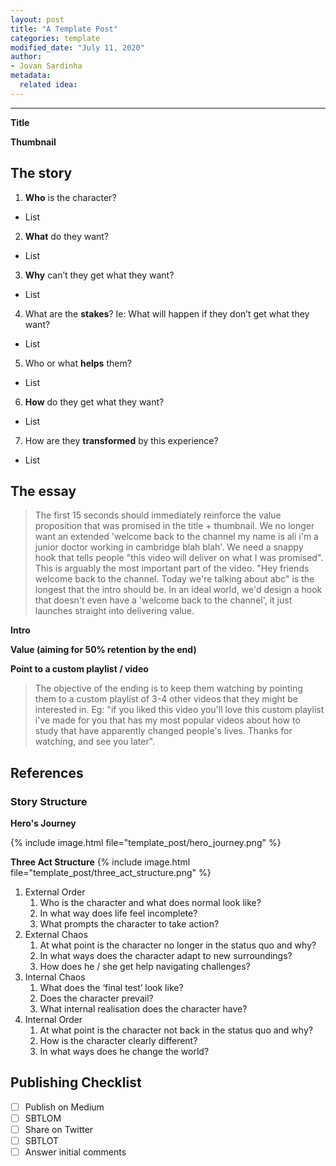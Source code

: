 ```yaml
---
layout: post
title: "A Template Post"
categories: template
modified_date: "July 11, 2020"
author:
- Jovan Sardinha
metadata:
  related idea:
---
```



---
**Title**

**Thumbnail**

## The story

1. **Who** is the character?
  * List
2. **What** do they want?
  * List
3. **Why** can’t they get what they want?
  * List
4. What are the **stakes**? Ie: What will happen if they don’t get what they want?
  * List
5. Who or what **helps** them?
  * List
6. **How** do they get what they want?
  * List
7. How are they **transformed** by this experience?
  * List

## The essay

> The first 15 seconds should immediately reinforce the value proposition that was promised in the title + thumbnail. We no longer want an extended 'welcome back to the channel my name is ali i'm a junior doctor working in cambridge blah blah'. We need a snappy hook that tells people "this video will deliver on what I was promised". This is arguably the most important part of the video.
> "Hey friends welcome back to the channel. Today we're talking about abc" is the longest that the intro should be. In an ideal world, we'd design a hook that doesn't even have a 'welcome back to the channel', it just launches straight into delivering value.

**Intro**

**Value (aiming for 50% retention by the end)**

**Point to a custom playlist / video**
> The objective of the ending is to keep them watching by pointing them to a custom playlist of 3-4 other videos that they might be interested in. Eg: "if you liked this video you'll love this custom playlist i've made for you that has my most popular videos about how to study that have apparently changed people's lives. Thanks for watching, and see you later".

## References
### Story Structure
**Hero's Journey**

{% include image.html file="template_post/hero_journey.png" %}

**Three Act Structure**
{% include image.html file="template_post/three_act_structure.png" %}
1. External Order
    1. Who is the character and what does normal look like?
    2. In what way does life feel incomplete?
    3. What prompts the character to take action?
2. External Chaos
    1. At what point is the character no longer in the status quo and why?
    2. In what ways does the character adapt to new surroundings?
    3. How does he / she get help navigating challenges?
3. Internal Chaos
    1. What does the ‘final test’ look like?
    2. Does the character prevail?
    3. What internal realisation does the character have?
4. Internal Order
    1. At what point is the character not back in the status quo and why?
    2. How is the character clearly different?
    3. In what ways does he change the world?

## Publishing Checklist
- [ ] Publish on Medium
- [ ] SBTLOM
- [ ] Share on Twitter
- [ ] SBTLOT
- [ ] Answer initial comments

